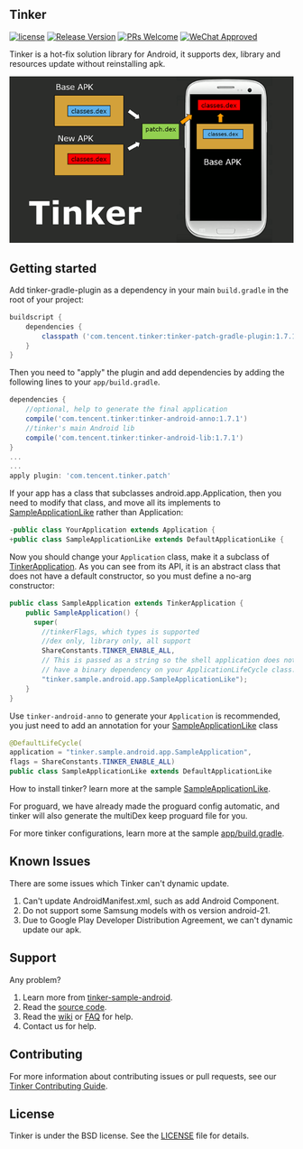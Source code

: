 ## Tinker
[![license](http://img.shields.io/badge/license-BSD3-brightgreen.svg?style=flat)](https://github.com/Tencent/tinker/blob/master/LICENSE)
[![Release Version](https://img.shields.io/badge/release-1.7.1-red.svg)](https://github.com/Tencent/tinker/releases) 
[![PRs Welcome](https://img.shields.io/badge/PRs-welcome-brightgreen.svg)](https://github.com/Tencent/tinker/pulls)
[![WeChat Approved](https://img.shields.io/badge/Wechat_Approved-1.6.2-red.svg)](https://github.com/Tencent/tinker/wiki)

Tinker is a hot-fix solution library for Android, it supports dex, library and resources update without reinstalling apk.

![tinker.png](assets/tinker.png) 

## Getting started
Add tinker-gradle-plugin as a dependency in your main `build.gradle` in the root of your project:

```gradle
buildscript {
    dependencies {
        classpath ('com.tencent.tinker:tinker-patch-gradle-plugin:1.7.1')
    }
}
```

Then you need to "apply" the plugin and add dependencies by adding the following lines to your `app/build.gradle`.

```gradle
dependencies {
    //optional, help to generate the final application 
    compile('com.tencent.tinker:tinker-android-anno:1.7.1')
    //tinker's main Android lib
    compile('com.tencent.tinker:tinker-android-lib:1.7.1') 
}
...
...
apply plugin: 'com.tencent.tinker.patch'
```

If your app has a class that subclasses android.app.Application, then you need to modify that class, and move all its implements to [SampleApplicationLike](https://github.com/Tencent/tinker/blob/master/tinker-sample-android/app/src/main/java/tinker/sample/android/app/SampleApplicationLike.java) rather than Application:

```java
-public class YourApplication extends Application {
+public class SampleApplicationLike extends DefaultApplicationLike {
```

Now you should change your `Application` class, make it a subclass of [TinkerApplication](https://github.com/Tencent/tinker/blob/master/tinker-android/tinker-android-loader/src/main/java/com/tencent/tinker/loader/app/TinkerApplication.java). As you can see from its API, it is an abstract class that does not have a default constructor, so you must define a no-arg constructor:

```java
public class SampleApplication extends TinkerApplication {
    public SampleApplication() {
      super(
        //tinkerFlags, which types is supported
        //dex only, library only, all support
        ShareConstants.TINKER_ENABLE_ALL,
        // This is passed as a string so the shell application does not
        // have a binary dependency on your ApplicationLifeCycle class. 
        "tinker.sample.android.app.SampleApplicationLike");
    }  
}
```

Use `tinker-android-anno` to generate your `Application` is recommended, you just need to add an annotation for your [SampleApplicationLike](https://github.com/Tencent/tinker/blob/master/tinker-sample-android/app/src/main/java/tinker/sample/android/app/SampleApplicationLike.java) class

```java
@DefaultLifeCycle(
application = "tinker.sample.android.app.SampleApplication",             //application name to generate
flags = ShareConstants.TINKER_ENABLE_ALL)                                //tinkerFlags above
public class SampleApplicationLike extends DefaultApplicationLike 
```

How to install tinker? learn more at the sample [SampleApplicationLike](https://github.com/Tencent/tinker/blob/master/tinker-sample-android/app/src/main/java/tinker/sample/android/app/SampleApplicationLike.java).

For proguard, we have already made the proguard config automatic, and tinker will also generate the multiDex keep proguard file for you.

For more tinker configurations, learn more at the sample [app/build.gradle](https://github.com/Tencent/tinker/blob/master/tinker-sample-android/app/build.gradle).

## Known Issues
There are some issues which Tinker can't dynamic update.

1. Can't update AndroidManifest.xml, such as add Android Component.
2. Do not support some Samsung models with os version android-21.
3. Due to Google Play Developer Distribution Agreement, we can't dynamic update our apk.

## Support
Any problem?

1. Learn more from [tinker-sample-android](https://github.com/Tencent/tinker/tree/master/tinker-sample-android).
2. Read the [source code](https://github.com/Tencent/tinker/tree/master).
3. Read the [wiki](https://github.com/Tencent/tinker/wiki) or [FAQ](https://github.com/Tencent/tinker/wiki/Tinker-%E5%B8%B8%E8%A7%81%E9%97%AE%E9%A2%98) for help.
4. Contact us for help.

## Contributing
For more information about contributing issues or pull requests, see our [Tinker Contributing Guide](https://github.com/Tencent/tinker/blob/master/CONTRIBUTING.md).

## License
Tinker is under the BSD license. See the [LICENSE](https://github.com/Tencent/tinker/blob/master/LICENSE) file for details.
